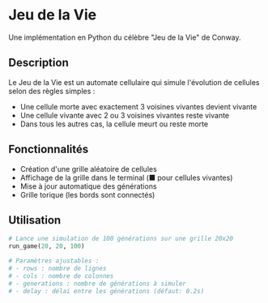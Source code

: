 # Jeu de la Vie

Une implémentation en Python du célèbre "Jeu de la Vie" de Conway.

## Description

Le Jeu de la Vie est un automate cellulaire qui simule l'évolution de cellules selon des règles simples :

- Une cellule morte avec exactement 3 voisines vivantes devient vivante
- Une cellule vivante avec 2 ou 3 voisines vivantes reste vivante
- Dans tous les autres cas, la cellule meurt ou reste morte

## Fonctionnalités

- Création d'une grille aléatoire de cellules
- Affichage de la grille dans le terminal (■ pour cellules vivantes)
- Mise à jour automatique des générations
- Grille torique (les bords sont connectés)

## Utilisation

```python
# Lance une simulation de 100 générations sur une grille 20x20
run_game(20, 20, 100)

# Paramètres ajustables :
# - rows : nombre de lignes
# - cols : nombre de colonnes 
# - generations : nombre de générations à simuler
# - delay : délai entre les générations (défaut: 0.2s)